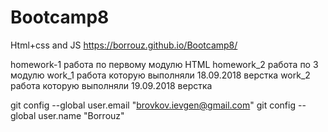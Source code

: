 # Bootcamp8
Html+css and JS
https://borrouz.github.io/Bootcamp8/

homework-1 работа по первому модулю HTML
homework_2 работа по 3 модулю
work_1  работа которую выполняли 18.09.2018 верстка
work_2  работа которую выполняли 19.09.2018 верстка

git config --global user.email "brovkov.ievgen@gmail.com"
git config --global user.name "Borrouz"
